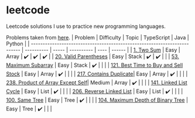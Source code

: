 # leetcode
Leetcode solutions I use to practice new programming languages.

Problems taken from [here](https://leetcode.com/discuss/general-discussion/460599/blind-75-leetcode-questions).
| Problem                                                                   | Difficulty | Topic | TypeScript | Java | Python | 
| ------------------------------------------------------------------------- | ---------- | ----- | ---------- | ---- | ------ |
| [1. Two Sum](https://leetcode.com/problems/two-sum/)                      | Easy       | Array | ✔️        |  ✔️  |  ✔️   |
| [20. Valid Parentheses](https://leetcode.com/problems/valid-parentheses/) | Easy       | Stack | ✔️        |  ✔️  |       |
| [53. Maximum Subarray](https://leetcode.com/problems/maximum-subarray/)   | Easy       | Stack | ✔️        |     |       |
| [121. Best Time to Buy and Sell Stock](https://leetcode.com/problems/best-time-to-buy-and-sell-stock/) | Easy | Array | ✔️ |  |  |
| [217. Contains Duplicate](https://leetcode.com/problems/contains-duplicate/)| Easy | Array | ✔️ |  |  |
| [238. Product of Array Except Self](https://leetcode.com/problems/product-of-array-except-self/)| Medium | Array | ✔️ |  |  |
| [141. Linked List Cycle](https://leetcode.com/problems/linked-list-cycle/) | Easy       | List | ✔️ |  |  |
| [206. Reverse Linked List](https://leetcode.com/problems/reverse-linked-list/) | Easy       | List | ✔️ |  |  |
| [100. Same Tree](https://leetcode.com/problems/same-tree/) | Easy       | Tree | ✔️ |  |  |
| [104. Maximum Depth of Binary Tree](https://leetcode.com/problems/maximum-depth-of-binary-tree/) | Easy       | Tree | ✔️ |  |  |
